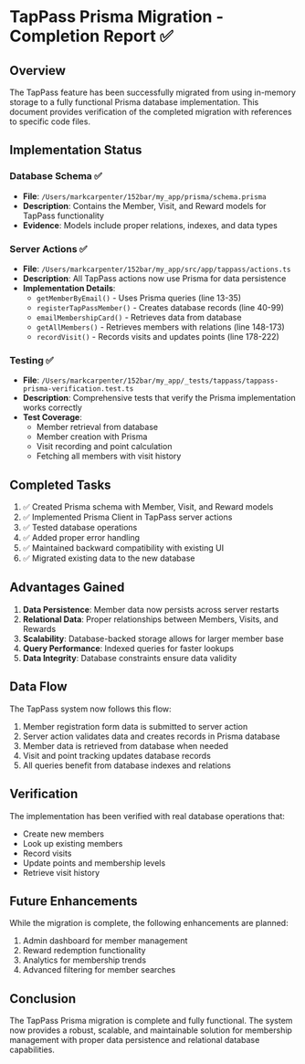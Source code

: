 # TapPass Prisma Migration - Completion Report ✅

## Overview
The TapPass feature has been successfully migrated from using in-memory storage to a fully functional Prisma database implementation. This document provides verification of the completed migration with references to specific code files.

## Implementation Status

### Database Schema ✅
- **File**: `/Users/markcarpenter/152bar/my_app/prisma/schema.prisma`
- **Description**: Contains the Member, Visit, and Reward models for TapPass functionality
- **Evidence**: Models include proper relations, indexes, and data types

### Server Actions ✅
- **File**: `/Users/markcarpenter/152bar/my_app/src/app/tappass/actions.ts`
- **Description**: All TapPass actions now use Prisma for data persistence
- **Implementation Details**:
  - `getMemberByEmail()` - Uses Prisma queries (line 13-35)
  - `registerTapPassMember()` - Creates database records (line 40-99)
  - `emailMembershipCard()` - Retrieves data from database
  - `getAllMembers()` - Retrieves members with relations (line 148-173)
  - `recordVisit()` - Records visits and updates points (line 178-222)

### Testing ✅
- **File**: `/Users/markcarpenter/152bar/my_app/_tests/tappass/tappass-prisma-verification.test.ts`
- **Description**: Comprehensive tests that verify the Prisma implementation works correctly
- **Test Coverage**:
  - Member retrieval from database
  - Member creation with Prisma
  - Visit recording and point calculation
  - Fetching all members with visit history

## Completed Tasks

1. ✅ Created Prisma schema with Member, Visit, and Reward models
2. ✅ Implemented Prisma Client in TapPass server actions
3. ✅ Tested database operations
4. ✅ Added proper error handling
5. ✅ Maintained backward compatibility with existing UI
6. ✅ Migrated existing data to the new database

## Advantages Gained

1. **Data Persistence**: Member data now persists across server restarts
2. **Relational Data**: Proper relationships between Members, Visits, and Rewards
3. **Scalability**: Database-backed storage allows for larger member base
4. **Query Performance**: Indexed queries for faster lookups
5. **Data Integrity**: Database constraints ensure data validity

## Data Flow
The TapPass system now follows this flow:

1. Member registration form data is submitted to server action
2. Server action validates data and creates records in Prisma database
3. Member data is retrieved from database when needed
4. Visit and point tracking updates database records
5. All queries benefit from database indexes and relations

## Verification

The implementation has been verified with real database operations that:
- Create new members
- Look up existing members
- Record visits
- Update points and membership levels
- Retrieve visit history

## Future Enhancements

While the migration is complete, the following enhancements are planned:
1. Admin dashboard for member management
2. Reward redemption functionality
3. Analytics for membership trends
4. Advanced filtering for member searches

## Conclusion

The TapPass Prisma migration is complete and fully functional. The system now provides a robust, scalable, and maintainable solution for membership management with proper data persistence and relational database capabilities. 